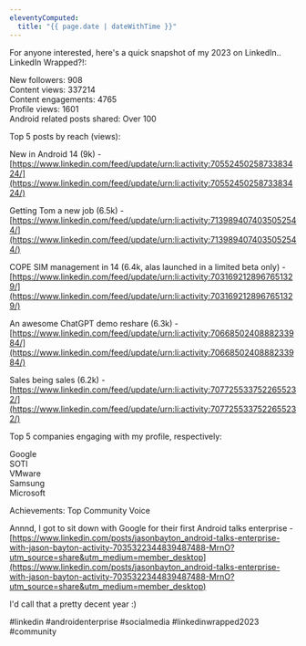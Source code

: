 ```yaml
---
eleventyComputed:
  title: "{{ page.date | dateWithTime }}"
---
```

For anyone interested, here's a quick snapshot of my 2023 on LinkedIn.. LinkedIn Wrapped?!: 

New followers: 908  
Content views: 337214  
Content engagements: 4765  
Profile views: 1601  
Android related posts shared: Over 100

Top 5 posts by reach (views): 

New in Android 14 (9k) - [https://www.linkedin.com/feed/update/urn:li:activity:7055245025873383424/](https://www.linkedin.com/feed/update/urn:li:activity:7055245025873383424/)

Getting Tom a new job (6.5k) - [https://www.linkedin.com/feed/update/urn:li:activity:7139894074035052544/](https://www.linkedin.com/feed/update/urn:li:activity:7139894074035052544/)

COPE SIM management in 14 (6.4k, alas launched in a limited beta only) - [https://www.linkedin.com/feed/update/urn:li:activity:7031692128967651329/](https://www.linkedin.com/feed/update/urn:li:activity:7031692128967651329/)

An awesome ChatGPT demo reshare (6.3k) - [https://www.linkedin.com/feed/update/urn:li:activity:7066850240888233984/](https://www.linkedin.com/feed/update/urn:li:activity:7066850240888233984/)

Sales being sales (6.2k) - [https://www.linkedin.com/feed/update/urn:li:activity:7077255337522655232/](https://www.linkedin.com/feed/update/urn:li:activity:7077255337522655232/)

Top 5 companies engaging with my profile, respectively: 

Google  
SOTI  
VMware  
Samsung  
Microsoft

Achievements: Top Community Voice

Annnd, I got to sit down with Google for their first Android talks enterprise - [https://www.linkedin.com/posts/jasonbayton_android-talks-enterprise-with-jason-bayton-activity-7035322344839487488-MrnO?utm_source=share&utm_medium=member_desktop](https://www.linkedin.com/posts/jasonbayton_android-talks-enterprise-with-jason-bayton-activity-7035322344839487488-MrnO?utm_source=share&utm_medium=member_desktop)

I'd call that a pretty decent year :) 

#linkedin #androidenterprise #socialmedia #linkedinwrapped2023 #community 
